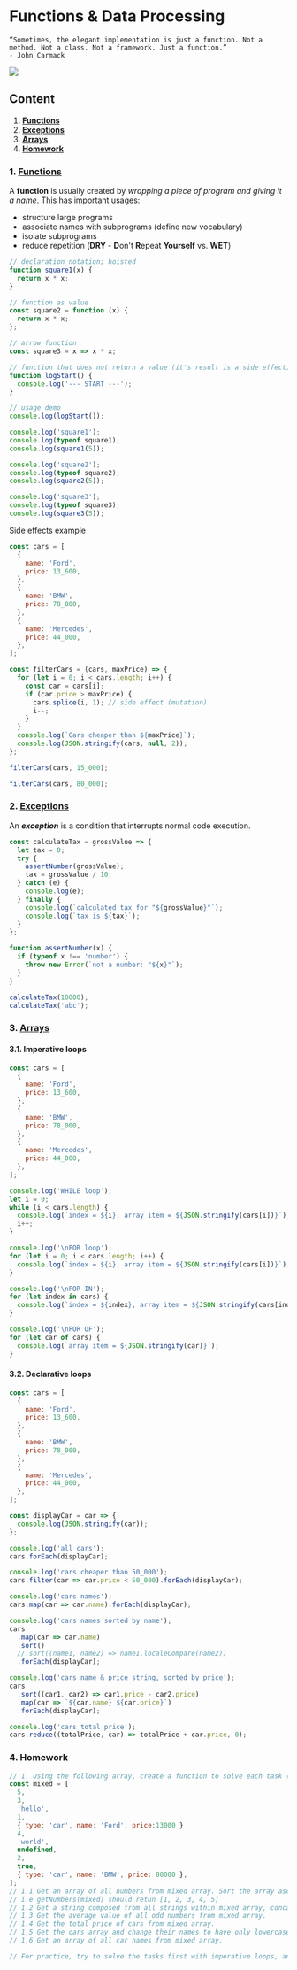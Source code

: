 # Functions & Data Processing

```text
“Sometimes, the elegant implementation is just a function. Not a method. Not a class. Not a framework. Just a function.”    
- John Carmack
```

![](../resource/image/js_try_catch.jpg)

## Content

1. [**Functions**](#1-functions)
2. [**Exceptions**](#2-exceptions)
3. [**Arrays**](#3-Arrays)
4. [**Homework**](#4-Homework)

### 1. [Functions](https://developer.mozilla.org/en-US/docs/Web/JavaScript/Guide/Functions)

A **function** is usually created by _wrapping a piece of program and giving it a name_. This has important usages:

- structure large programs
- associate names with subprograms (define new vocabulary)
- isolate subprograms
- reduce repetition (**DRY** - **D**on't **R**epeat **Yourself** vs. **WET**)

```javascript
// declaration notation; hoisted
function square1(x) {
  return x * x;
}

// function as value
const square2 = function (x) {
  return x * x;
};

// arrow function
const square3 = x => x * x;

// function that does not return a value (it's result is a side effect)
function logStart() {
  console.log('--- START ---');
}

// usage demo
console.log(logStart());

console.log('square1');
console.log(typeof square1);
console.log(square1(5));

console.log('square2');
console.log(typeof square2);
console.log(square2(5));

console.log('square3');
console.log(typeof square3);
console.log(square3(5));
```

Side effects example

```javascript
const cars = [
  {
    name: 'Ford',
    price: 13_600,
  },
  {
    name: 'BMW',
    price: 78_000,
  },
  {
    name: 'Mercedes',
    price: 44_000,
  },
];

const filterCars = (cars, maxPrice) => {
  for (let i = 0; i < cars.length; i++) {
    const car = cars[i];
    if (car.price > maxPrice) {
      cars.splice(i, 1); // side effect (mutation)
      i--;
    }
  }
  console.log(`Cars cheaper than ${maxPrice}`);
  console.log(JSON.stringify(cars, null, 2));
};

filterCars(cars, 15_000);

filterCars(cars, 80_000);
```

### 2. [Exceptions](https://developer.mozilla.org/en-US/docs/Web/JavaScript/Reference/Global_Objects/Error)

An **_exception_** is a condition that interrupts normal code execution.

```javascript
const calculateTax = grossValue => {
  let tax = 0;
  try {
    assertNumber(grossValue);
    tax = grossValue / 10;
  } catch (e) {
    console.log(e);
  } finally {
    console.log(`calculated tax for "${grossValue}"`);
    console.log(`tax is ${tax}`);
  }
};

function assertNumber(x) {
  if (typeof x !== 'number') {
    throw new Error(`not a number: "${x}"`);
  }
}

calculateTax(10000);
calculateTax('abc');
```

### 3. [Arrays](https://developer.mozilla.org/en-US/docs/Web/JavaScript/Reference/Global_Objects/Array)

#### 3.1. Imperative loops

```javascript
const cars = [
  {
    name: 'Ford',
    price: 13_600,
  },
  {
    name: 'BMW',
    price: 78_000,
  },
  {
    name: 'Mercedes',
    price: 44_000,
  },
];

console.log('WHILE loop');
let i = 0;
while (i < cars.length) {
  console.log(`index = ${i}, array item = ${JSON.stringify(cars[i])}`);
  i++;
}

console.log('\nFOR loop');
for (let i = 0; i < cars.length; i++) {
  console.log(`index = ${i}, array item = ${JSON.stringify(cars[i])}`);
}

console.log('\nFOR IN');
for (let index in cars) {
  console.log(`index = ${index}, array item = ${JSON.stringify(cars[index])}`);
}

console.log('\nFOR OF');
for (let car of cars) {
  console.log(`array item = ${JSON.stringify(car)}`);
}
```

#### 3.2. Declarative loops

```javascript
const cars = [
  {
    name: 'Ford',
    price: 13_600,
  },
  {
    name: 'BMW',
    price: 78_000,
  },
  {
    name: 'Mercedes',
    price: 44_000,
  },
];

const displayCar = car => {
  console.log(JSON.stringify(car));
};

console.log('all cars');
cars.forEach(displayCar);

console.log('cars cheaper than 50_000');
cars.filter(car => car.price < 50_000).forEach(displayCar);

console.log('cars names');
cars.map(car => car.name).forEach(displayCar);

console.log('cars names sorted by name');
cars
  .map(car => car.name)
  .sort()
  //.sort((name1, name2) => name1.localeCompare(name2))
  .forEach(displayCar);

console.log('cars name & price string, sorted by price');
cars
  .sort((car1, car2) => car1.price - car2.price)
  .map(car => `${car.name} ${car.price}`)
  .forEach(displayCar);

console.log('cars total price');
cars.reduce((totalPrice, car) => totalPrice + car.price, 0);
```

### 4. Homework

```javascript
// 1. Using the following array, create a function to solve each task (the array must be passed to function as parameter), call the funtion to get the result and print it to console.
const mixed = [
  5,
  3,
  'hello',
  1,
  { type: 'car', name: 'Ford', price:13000 }
  4,
  'world',
  undefined,
  2,
  true,
  { type: 'car', name: 'BMW', price: 80000 },
];
// 1.1 Get an array of all numbers from mixed array. Sort the array ascending.
// i.e getNumbers(mixed) should retun [1, 2, 3, 4, 5]
// 1.2 Get a string composed from all strings within mixed array, concatenated by space.
// 1.3 Get the average value of all odd numbers from mixed array.
// 1.4 Get the total price of cars from mixed array.
// 1.5 Get the cars array and change their names to have only lowercase letters.
// 1.6 Get an array of all car names from mixed array.

// For practice, try to solve the tasks first with imperative loops, and next with declarative loops.
```
